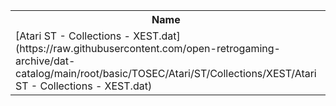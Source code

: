 <table>
<tr><th>Name</th><th>Size</th></tr>
<tr><td>
[Atari ST - Collections - XEST.dat](https://raw.githubusercontent.com/open-retrogaming-archive/dat-catalog/main/root/basic/TOSEC/Atari/ST/Collections/XEST/Atari ST - Collections - XEST.dat)
</td><td>84657</td></tr>
</table>
